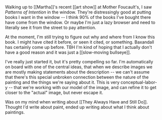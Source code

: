 ---
---

Walking up to [[Martha]]'s recent [[art show]] at Mother Foucault's, I saw *Patterns of Intention* in the window. They're distressingly good at putting books I want in the window -- I think 90% of the books I've bought there have come from the window. Or maybe I'm just a lazy browser and need to literally see it from the street to pay attention.

At the moment, I'm still trying to figure out why and where from I know this book. I might have cited it before, or seen it cited, or something. Baxandall has certainly come up before. TBH I'm kind of hoping that I actually don't have a good reason and it was just a [[slow-moving bullseye]]. 

I've really just started it, but it's pretty compelling so far. I'm automatically on board with one of the central ideas, that when we describe images we are mostly making statements about the description -- we can't assume that there's this special unbroken connection between the nature of the painting and the things we're saying about it. This is very conceptual-labor-y -- that we're working with our model of the image, and can refine it to get closer to the "actual" image, but never escape it.

Was on my mind when writing about [[They Always Have and Still Do]]. Thought I'd write about paint, ended up writing about what I think about paintings.